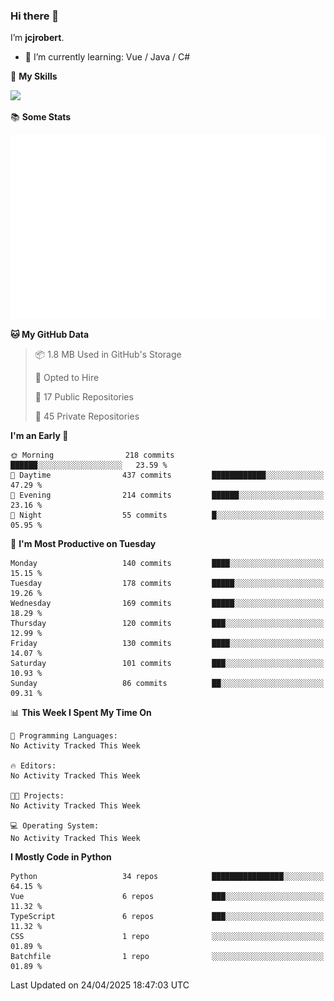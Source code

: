 ### Hi there 👋

I’m **jcjrobert**.

- 🌱 I’m currently learning: Vue / Java / C#

🌟 **My Skills**

![](https://img.shields.io/badge/-Python-3e74a2?style=flat-square&logo=Python&logoColor=fff)

📚 **Some Stats**

![](https://github.com/jcjrobert/github-stats/blob/master/generated/overview.svg)

<!--START_SECTION:waka-->
**🐱 My GitHub Data** 

> 📦 1.8 MB Used in GitHub's Storage 
 > 
> 💼 Opted to Hire
 > 
> 📜 17 Public Repositories 
 > 
> 🔑 45 Private Repositories 
 > 
**I'm an Early 🐤** 

```text
🌞 Morning                218 commits         ██████░░░░░░░░░░░░░░░░░░░   23.59 % 
🌆 Daytime                437 commits         ████████████░░░░░░░░░░░░░   47.29 % 
🌃 Evening                214 commits         ██████░░░░░░░░░░░░░░░░░░░   23.16 % 
🌙 Night                  55 commits          █░░░░░░░░░░░░░░░░░░░░░░░░   05.95 % 
```
📅 **I'm Most Productive on Tuesday** 

```text
Monday                   140 commits         ████░░░░░░░░░░░░░░░░░░░░░   15.15 % 
Tuesday                  178 commits         █████░░░░░░░░░░░░░░░░░░░░   19.26 % 
Wednesday                169 commits         █████░░░░░░░░░░░░░░░░░░░░   18.29 % 
Thursday                 120 commits         ███░░░░░░░░░░░░░░░░░░░░░░   12.99 % 
Friday                   130 commits         ████░░░░░░░░░░░░░░░░░░░░░   14.07 % 
Saturday                 101 commits         ███░░░░░░░░░░░░░░░░░░░░░░   10.93 % 
Sunday                   86 commits          ██░░░░░░░░░░░░░░░░░░░░░░░   09.31 % 
```


📊 **This Week I Spent My Time On** 

```text
💬 Programming Languages: 
No Activity Tracked This Week

🔥 Editors: 
No Activity Tracked This Week

🐱‍💻 Projects: 
No Activity Tracked This Week

💻 Operating System: 
No Activity Tracked This Week
```

**I Mostly Code in Python** 

```text
Python                   34 repos            ████████████████░░░░░░░░░   64.15 % 
Vue                      6 repos             ███░░░░░░░░░░░░░░░░░░░░░░   11.32 % 
TypeScript               6 repos             ███░░░░░░░░░░░░░░░░░░░░░░   11.32 % 
CSS                      1 repo              ░░░░░░░░░░░░░░░░░░░░░░░░░   01.89 % 
Batchfile                1 repo              ░░░░░░░░░░░░░░░░░░░░░░░░░   01.89 % 
```




 Last Updated on 24/04/2025 18:47:03 UTC
<!--END_SECTION:waka-->
